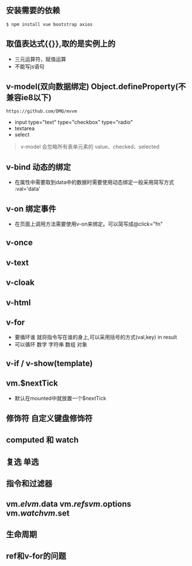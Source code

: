 ## 安装需要的依赖
```
$ npm install vue bootstrap axios
```

## 取值表达式{{}},取的是实例上的
- 三元运算符，赋值运算
- 不能写js语句

## v-model(双向数据绑定) Object.defineProperty(不兼容ie8以下)
```
https://github.com/DMQ/mvvm
```
- input type="text" type="checkbox" type="radio"
- textarea
- select

> v-model 会忽略所有表单元素的 value、checked、selected

## v-bind 动态的绑定
- 在属性中需要取到data中的数据时需要使用动态绑定一般采用简写方式 :val='data'

## v-on 绑定事件
- 在页面上调用方法需要使用v-on来绑定。可以简写成@click="fn"


## v-once
## v-text
## v-cloak
## v-html

## v-for
- 要循环谁 就将指令写在谁的身上,可以采用括号的方式(val,key) in result
- 可以循环 数字 字符串 数组 对象

## v-if / v-show(template)

## vm.$nextTick
- 默认在mounted中就放置一个$nextTick


## 修饰符 自定义键盘修饰符

## computed 和 watch

## 复选 单选

## 指令和过滤器

## vm.$el vm.$data vm.$refs vm.$options vm.$watch vm.$set

## 生命周期

## ref和v-for的问题